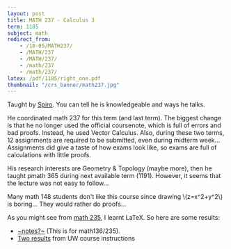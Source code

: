 ```yaml
---
layout: post
title: MATH 237 - Calculus 3
term: 1185
subject: math
redirect_from:
    - /18-05/MATH237/
    - /MATH/237
    - /MATH/237/
    - /math/237
    - /math/237/
latex: /pdf/1185/right_one.pdf
thumbnail: "/crs_banner/math237.jpg"
---
```


Taught by [Spiro](http://www.math.uwaterloo.ca/~karigian/). You can tell he is knowledgeable and ways he talks.

He coordinated math 237 for this term (and last term). The biggest change is that he no longer used the official coursenote, which is full of errors and bad proofs. Instead, he used Vector Calculus. Also, during these two terms, 12 assignments are required to be submitted, even during midterm week... Assignments did give a taste of how exams look like, so exams are full of calculations with little proofs.

His research interests are Geometry & Topology (maybe more), then he taught pmath 365 during next available term (1191). However, it seems that the lecture was not easy to follow...

Many math 148 students don't like this course since drawing \\(z=x^2+y^2\\) is boring... They would rather do proofs...

As you might see from [math 235](../MATH235/), I learnt LaTeX. So here are some results:
- [~notes?~](/pdf/1185/math237.pdf) (This is for math136/235).
- [Two results](/pdf/1185/math237_more.pdf) from UW course instructions
